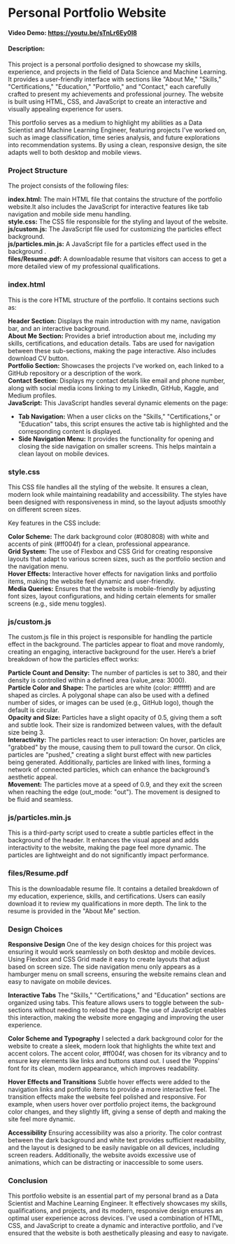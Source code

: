 # Personal Portfolio Website
#### Video Demo: https://youtu.be/sTnLr6Ey0I8
#### Description:

This project is a personal portfolio designed to showcase my skills, experience, and projects in the field of Data Science and Machine Learning. It provides a user-friendly interface with sections like "About Me," "Skills," "Certifications," "Education," "Portfolio," and "Contact," each carefully crafted to present my achievements and professional journey. The website is built using HTML, CSS, and JavaScript to create an interactive and visually appealing experience for users.

This portfolio serves as a medium to highlight my abilities as a Data Scientist and Machine Learning Engineer, featuring projects I've worked on, such as image classification, time series analysis, and future explorations into recommendation systems. By using a clean, responsive design, the site adapts well to both desktop and mobile views.

### Project Structure

The project consists of the following files:

**index.html:** The main HTML file that contains the structure of the portfolio website.It also includes the JavaScript for interactive features like tab navigation and mobile side menu handling.\
**style.css:** The CSS file responsible for the styling and layout of the website.\
**js/custom.js:** The JavaScript file used for customizing the particles effect background.\
**js/particles.min.js:** A JavaScript file for a particles effect used in the background .\
**files/Resume.pdf:** A downloadable resume that visitors can access to get a more detailed view of my professional qualifications.

### index.html

This is the core HTML structure of the portfolio. It contains sections such as:

**Header Section:** Displays the main introduction with my name, navigation bar, and an interactive background.\
**About Me Section:** Provides a brief introduction about me, including my skills, certifications, and education details. Tabs are used for navigation between these sub-sections, making the page interactive. Also includes download CV button.\
**Portfolio Section:** Showcases the projects I've worked on, each linked to a GitHub repository or a description of the work.\
**Contact Section:** Displays my contact details like email and phone number, along with social media icons linking to my LinkedIn, GitHub, Kaggle, and Medium profiles.\
**JavaScript:** This JavaScript handles several dynamic elements on the page:
- **Tab Navigation:** When a user clicks on the "Skills," "Certifications," or "Education" tabs, this script ensures the active tab is highlighted and the corresponding content is displayed.
- **Side Navigation Menu:** It provides the functionality for opening and closing the side navigation on smaller screens. This helps maintain a clean layout on mobile devices.

### style.css

This CSS file handles all the styling of the website. It ensures a clean, modern look while maintaining readability and accessibility. The styles have been designed with responsiveness in mind, so the layout adjusts smoothly on different screen sizes.

Key features in the CSS include:

**Color Scheme:** The dark background color (#080808) with white and accents of pink (#ff004f) for a clean, professional appearance.\
**Grid System:** The use of Flexbox and CSS Grid for creating responsive layouts that adapt to various screen sizes, such as the portfolio section and the navigation menu.\
**Hover Effects:** Interactive hover effects for navigation links and portfolio items, making the website feel dynamic and user-friendly.\
**Media Queries:** Ensures that the website is mobile-friendly by adjusting font sizes, layout configurations, and hiding certain elements for smaller screens (e.g., side menu toggles).

### js/custom.js
The custom.js file in this project is responsible for handling the particle effect in the background. The particles appear to float and move randomly, creating an engaging, interactive background for the user. Here’s a brief breakdown of how the particles effect works:

**Particle Count and Density:** The number of particles is set to 380, and their density is controlled within a defined area (value_area: 3000).\
**Particle Color and Shape:** The particles are white (color: #ffffff) and are shaped as circles. A polygonal shape can also be used with a defined number of sides, or images can be used (e.g., GitHub logo), though the default is circular.\
**Opacity and Size:** Particles have a slight opacity of 0.5, giving them a soft and subtle look. Their size is randomized between values, with the default size being 3.\
**Interactivity:** The particles react to user interaction: On hover, particles are "grabbed" by the mouse, causing them to pull toward the cursor. On click, particles are "pushed," creating a slight burst effect with new particles being generated. Additionally, particles are linked with lines, forming a network of connected particles, which can enhance the background’s aesthetic appeal.\
**Movement:** The particles move at a speed of 0.9, and they exit the screen when reaching the edge (out_mode: "out"). The movement is designed to be fluid and seamless.

### js/particles.min.js

This is a third-party script used to create a subtle particles effect in the background of the header. It enhances the visual appeal and adds interactivity to the website, making the page feel more dynamic. The particles are lightweight and do not significantly impact performance.

### files/Resume.pdf
This is the downloadable resume file. It contains a detailed breakdown of my education, experience, skills, and certifications. Users can easily download it to review my qualifications in more depth. The link to the resume is provided in the "About Me" section.

### Design Choices

**Responsive Design**
One of the key design choices for this project was ensuring it would work seamlessly on both desktop and mobile devices. Using Flexbox and CSS Grid made it easy to create layouts that adjust based on screen size. The side navigation menu only appears as a hamburger menu on small screens, ensuring the website remains clean and easy to navigate on mobile devices.

**Interactive Tabs**
The "Skills," "Certifications," and "Education" sections are organized using tabs. This feature allows users to toggle between the sub-sections without needing to reload the page. The use of JavaScript enables this interaction, making the website more engaging and improving the user experience.

**Color Scheme and Typography**
I selected a dark background color for the website to create a sleek, modern look that highlights the white text and accent colors. The accent color, #ff004f, was chosen for its vibrancy and to ensure key elements like links and buttons stand out. I used the 'Poppins' font for its clean, modern appearance, which improves readability.

**Hover Effects and Transitions**
Subtle hover effects were added to the navigation links and portfolio items to provide a more interactive feel. The transition effects make the website feel polished and responsive. For example, when users hover over portfolio project items, the background color changes, and they slightly lift, giving a sense of depth and making the site feel more dynamic.

**Accessibility**
Ensuring accessibility was also a priority. The color contrast between the dark background and white text provides sufficient readability, and the layout is designed to be easily navigable on all devices, including screen readers. Additionally, the website avoids excessive use of animations, which can be distracting or inaccessible to some users.

### Conclusion
This portfolio website is an essential part of my personal brand as a Data Scientist and Machine Learning Engineer. It effectively showcases my skills, qualifications, and projects, and its modern, responsive design ensures an optimal user experience across devices. I’ve used a combination of HTML, CSS, and JavaScript to create a dynamic and interactive portfolio, and I’ve ensured that the website is both aesthetically pleasing and easy to navigate.
